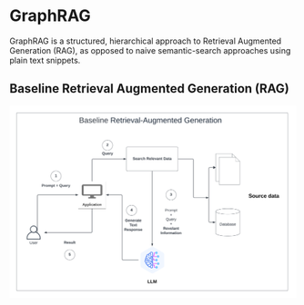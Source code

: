 # GraphRAG
GraphRAG is a structured, hierarchical approach to Retrieval Augmented Generation (RAG), as opposed to naive semantic-search approaches using plain text snippets.

## Baseline Retrieval Augmented Generation (RAG)
![Alt text](RAG.png)
